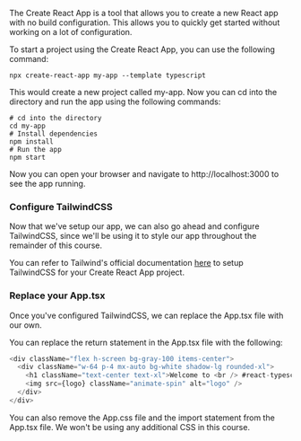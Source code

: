The Create React App is a tool that allows you to create a new React app with no build configuration. This allows you to quickly get started without working on a lot of configuration.

To start a project using the Create React App, you can use the following command:
```
npx create-react-app my-app --template typescript
```

This would create a new project called my-app. Now you can cd into the directory and run the app using the following commands:

```
# cd into the directory
cd my-app
# Install dependencies
npm install
# Run the app
npm start
```
Now you can open your browser and navigate to http://localhost:3000 to see the app running.

### Configure TailwindCSS

Now that we've setup our app, we can also go ahead and configure TailwindCSS, since we'll be using it to style our app throughout the remainder of this course.

You can refer to Tailwind's official documentation [here](https://tailwindcss.com/docs/guides/create-react-app) to setup TailwindCSS for your Create React App project.

### Replace your App.tsx

Once you've configured TailwindCSS, we can replace the App.tsx file with our own.

You can replace the return statement in the App.tsx file with the following:

```js
<div className="flex h-screen bg-gray-100 items-center">
  <div className="w-64 p-4 mx-auto bg-white shadow-lg rounded-xl">
    <h1 className="text-center text-xl">Welcome to <br /> #react-typescript with #tailwindcss </h1>
    <img src={logo} className="animate-spin" alt="logo" />
  </div>
</div>
```

You can also remove the App.css file and the import statement from the App.tsx file. We won't be using any additional CSS in this course.
